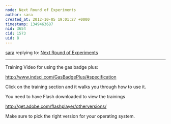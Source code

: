 ```yaml
---
node: Next Round of Experiments
author: sara
created_at: 2012-10-05 19:01:27 +0000
timestamp: 1349463687
nid: 3654
cid: 1573
uid: 8
---
```




[sara](../profile/sara) replying to: [Next Round of Experiments](../notes/megan/9-5-2012/next-round-experiments)

----
Training Video for using the gas badge plus:

http://www.indsci.com/GasBadgePlus/#specification

Click on the training section and it walks you through how to use it.

You need to have Flash downloaded to view the trainings

http://get.adobe.com/flashplayer/otherversions/

Make sure to pick the right version for your operating system.